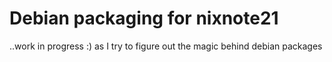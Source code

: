 # Debian packaging for nixnote21 

..work in progress :) as I try to figure out the magic behind debian packages
